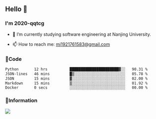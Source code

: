 ## Hello 👋


### I'm 2020-qqtcg

- 🔭 I’m currently studying software engineering at Nanjing University. 
<!-- - 🌱 I’m currently learning MLsys and -->
<!-- - 👯 I’m looking to collaborate on ... -->
<!-- - 🤔 I’m looking for help with ... -->
<!-- - 💬 Ask me about ... -->
- 📫 How to reach me: mj1921761583@gmail.com
<!-- - 😄 Pronouns: ... -->
<!-- - ⚡ Fun fact: ... -->

### 🌱Code
<!--START_SECTION:waka-->

```txt
Python       12 hrs          ██████████████████████▓░░   90.31 %
JSON-lines   46 mins         █▒░░░░░░░░░░░░░░░░░░░░░░░   05.78 %
JSON         15 mins         ▓░░░░░░░░░░░░░░░░░░░░░░░░   02.00 %
Markdown     15 mins         ▒░░░░░░░░░░░░░░░░░░░░░░░░   01.92 %
Docker       0 secs          ░░░░░░░░░░░░░░░░░░░░░░░░░   00.00 %
```

<!--END_SECTION:waka-->

### 💬Information
![](https://github-readme-stats.vercel.app/api?username=2020-qqtcg&theme=buefy&hide_border=false)


<!-- <div align="center"> <img src="https://github-readme-activity-graph.vercel.app/graph?username=2020-qqtcg&theme=minimal" /> </div> -->


